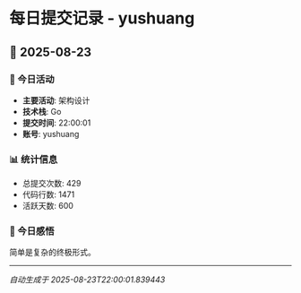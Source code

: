 # 每日提交记录 - yushuang

## 📅 2025-08-23

### 🎯 今日活动
- **主要活动**: 架构设计
- **技术栈**: Go
- **提交时间**: 22:00:01
- **账号**: yushuang

### 📊 统计信息
- 总提交次数: 429
- 代码行数: 1471
- 活跃天数: 600

### 💭 今日感悟
简单是复杂的终极形式。

---
*自动生成于 2025-08-23T22:00:01.839443*
